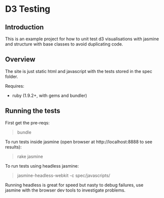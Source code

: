 # D3 Testing

## Introduction

This is an example project for how to unit test d3 visualisations with jasmine and structure with base classes to avoid duplicating code.

## Overview

The site is just static html and javascript with the tests stored in the spec folder.

Requires:
- ruby (1.9.2+, with gems and bundler)

## Running the tests

First get the pre-reqs:
> bundle

To run tests inside jasmine (open browser at http://localhost:8888 to see results):
> rake jasmine

To run tests using headless jasmine:
> jasmine-headless-webkit -c spec/javascripts/

Running headless is great for speed but nasty to debug failures, use jasmine with the browser dev tools to investigate problems.